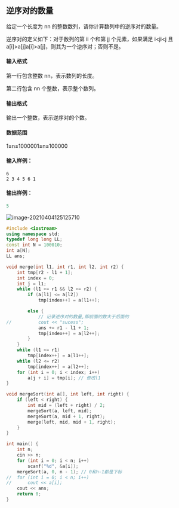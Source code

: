 ## 逆序对的数量

给定一个长度为 nn 的整数数列，请你计算数列中的逆序对的数量。

逆序对的定义如下：对于数列的第 ii 个和第 jj 个元素，如果满足 i<ji<j 且 a[i]>a[j]a[i]>a[j]，则其为一个逆序对；否则不是。

#### 输入格式

第一行包含整数 nn，表示数列的长度。

第二行包含 nn 个整数，表示整个数列。

#### 输出格式

输出一个整数，表示逆序对的个数。

#### 数据范围

1≤n≤1000001≤n≤100000

#### 输入样例：

```
6
2 3 4 5 6 1
```

#### 输出样例：

```c++
5
```

![image-20210404125125710](https://i.loli.net/2021/04/04/i3lLKd6ezn7Irap.png)



```c++
#include <iostream>
using namespace std;
typedef long long LL;
const int N = 100010;
int a[N];
LL ans;

void merge(int l1, int r1, int l2, int r2) {
	int tmp[r2 - l1 + 1];
	int index = 0;
	int j = l1;
	while (l1 <= r1 && l2 <= r2) {
		if (a[l1] <= a[l2])
			tmp[index++] = a[l1++];

		else {
			// 记录逆序对的数量,即前面的数大于后面的
//			cout << "sucess";
			ans += r1 - l1 + 1;
			tmp[index++] = a[l2++];
		}
	}
	while (l1 <= r1)
		tmp[index++] = a[l1++];
	while (l2 <= r2)
		tmp[index++] = a[l2++];
	for (int i = 0; i < index; i++)
		a[j + i] = tmp[i]; // 修改l1
}

void mergeSort(int a[], int left, int right) {
	if (left < right) {
		int mid = (left + right) / 2;
		mergeSort(a, left, mid);
		mergeSort(a, mid + 1, right);
		merge(left, mid, mid + 1, right);
	}
}

int main() {
	int n;
	cin >> n;
	for (int i = 0; i < n; i++)
		scanf("%d", &a[i]);
	mergeSort(a, 0, n - 1); // 0和n-1都是下标
//	for (int i = 0; i < n; i++)
//		cout << a[i];
	cout << ans;
	return 0;
}
```

